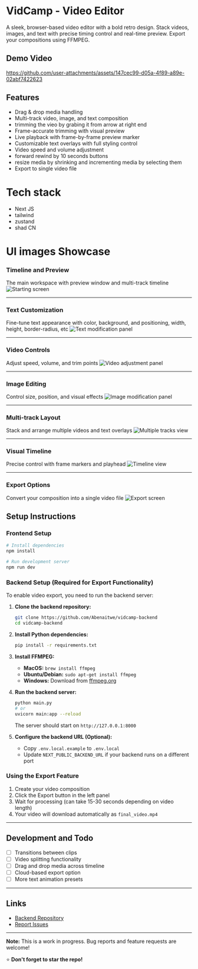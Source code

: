 # VidCamp - Video Editor

A sleek, browser-based video editor with a bold retro design. Stack videos, images, and text with precise timing control and real-time preview. Export your compositions using FFMPEG.

## Demo Video
https://github.com/user-attachments/assets/147cec99-d05a-4f89-a89e-02abf7422623


## Features

- Drag & drop media handling
- Multi-track video, image, and text composition
- trimming the vieo by grabing it from arrow at right end
- Frame-accurate trimming with visual preview
- Live playback with frame-by-frame preview marker
- Customizable text overlays with full styling control
- Video speed and volume adjustment
- forward rewind by 10 seconds buttons
- resize media by shrinking and incrementing media by selecting them
- Export to single video file


# Tech stack
- Next JS
- tailwind
- zustand
- shad CN

# UI images Showcase

### Timeline and Preview
The main workspace with preview window and multi-track timeline
![Starting screen](https://live.staticflickr.com/65535/54259935250_bb47275d1a_k.jpg)

---

### Text Customization
Fine-tune text appearance with color, background, and positioning, width, height, border-radius, etc
![Text modification panel](https://live.staticflickr.com/65535/54259749534_f40f5693db_k.jpg)

---

### Video Controls  
Adjust speed, volume, and trim points
![Video adjustment panel](https://live.staticflickr.com/65535/54259737473_4a0d7938ca_k.jpg)

---

### Image Editing
Control size, position, and visual effects
![Image modification panel](https://github.com/user-attachments/assets/fa2f94eb-3bbb-49d5-9454-d96c88fd2bd4)

---

### Multi-track Layout
Stack and arrange multiple videos and text overlays
![Multiple tracks view](https://live.staticflickr.com/65535/54259738773_f060c635d0_k.jpg)

---

### Visual Timeline
Precise control with frame markers and playhead
![Timeline view](https://live.staticflickr.com/65535/54259935260_8453ef7063_k.jpg)

---

### Export Options
Convert your composition into a single video file
![Export screen](https://live.staticflickr.com/65535/54259750839_e5515289b9_k.jpg)

## Setup Instructions

### Frontend Setup
```bash
# Install dependencies
npm install

# Run development server
npm run dev
```

### Backend Setup (Required for Export Functionality)

To enable video export, you need to run the backend server:

1. **Clone the backend repository:**
   ```bash
   git clone https://github.com/Abenaitwe/vidcamp-backend
   cd vidcamp-backend
   ```

2. **Install Python dependencies:**
   ```bash
   pip install -r requirements.txt
   ```

3. **Install FFMPEG:**
   - **MacOS:** `brew install ffmpeg`
   - **Ubuntu/Debian:** `sudo apt-get install ffmpeg`
   - **Windows:** Download from [ffmpeg.org](https://ffmpeg.org/download.html)

4. **Run the backend server:**
   ```bash
   python main.py
   # or
   uvicorn main:app --reload
   ```
   
   The server should start on `http://127.0.0.1:8000`

5. **Configure the backend URL (Optional):**
   - Copy `.env.local.example` to `.env.local`
   - Update `NEXT_PUBLIC_BACKEND_URL` if your backend runs on a different port

### Using the Export Feature

1. Create your video composition
2. Click the Export button in the left panel
3. Wait for processing (can take 15-30 seconds depending on video length)
4. Your video will download automatically as `final_video.mp4`

---

## Development and Todo
- [ ] Transitions between clips
- [ ] Video splitting functionality
- [ ] Drag and drop media across timeline
- [ ] Cloud-based export option
- [ ] More text animation presets

---

## Links
- [Backend Repository](https://github.com/Abenaitwe/vidcamp-backend)
- [Report Issues](https://github.com/Abenaitwe/vidcamp/issues)

---

**Note:** This is a work in progress. Bug reports and feature requests are welcome!

⭐ **Don't forget to star the repo!**
